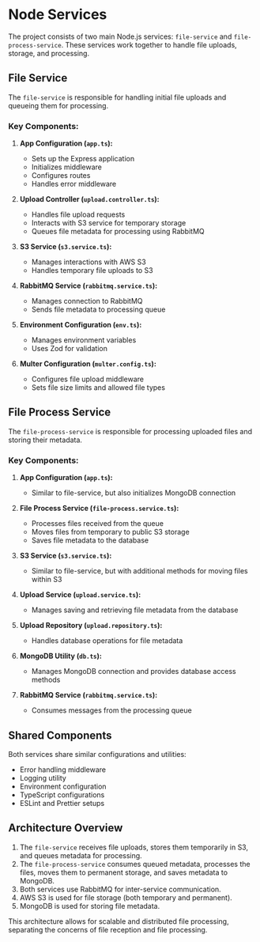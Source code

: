 # Node Services

The project consists of two main Node.js services: `file-service` and `file-process-service`. These services work together to handle file uploads, storage, and processing.

## File Service

The `file-service` is responsible for handling initial file uploads and queueing them for processing.

### Key Components:

1. **App Configuration (`app.ts`):**

   - Sets up the Express application
   - Initializes middleware
   - Configures routes
   - Handles error middleware

2. **Upload Controller (`upload.controller.ts`):**

   - Handles file upload requests
   - Interacts with S3 service for temporary storage
   - Queues file metadata for processing using RabbitMQ

3. **S3 Service (`s3.service.ts`):**

   - Manages interactions with AWS S3
   - Handles temporary file uploads to S3

4. **RabbitMQ Service (`rabbitmq.service.ts`):**

   - Manages connection to RabbitMQ
   - Sends file metadata to processing queue

5. **Environment Configuration (`env.ts`):**

   - Manages environment variables
   - Uses Zod for validation

6. **Multer Configuration (`multer.config.ts`):**
   - Configures file upload middleware
   - Sets file size limits and allowed file types

## File Process Service

The `file-process-service` is responsible for processing uploaded files and storing their metadata.

### Key Components:

1. **App Configuration (`app.ts`):**

   - Similar to file-service, but also initializes MongoDB connection

2. **File Process Service (`file-process.service.ts`):**

   - Processes files received from the queue
   - Moves files from temporary to public S3 storage
   - Saves file metadata to the database

3. **S3 Service (`s3.service.ts`):**

   - Similar to file-service, but with additional methods for moving files within S3

4. **Upload Service (`upload.service.ts`):**

   - Manages saving and retrieving file metadata from the database

5. **Upload Repository (`upload.repository.ts`):**

   - Handles database operations for file metadata

6. **MongoDB Utility (`db.ts`):**

   - Manages MongoDB connection and provides database access methods

7. **RabbitMQ Service (`rabbitmq.service.ts`):**
   - Consumes messages from the processing queue

## Shared Components

Both services share similar configurations and utilities:

- Error handling middleware
- Logging utility
- Environment configuration
- TypeScript configurations
- ESLint and Prettier setups

## Architecture Overview

1. The `file-service` receives file uploads, stores them temporarily in S3, and queues metadata for processing.
2. The `file-process-service` consumes queued metadata, processes the files, moves them to permanent storage, and saves metadata to MongoDB.
3. Both services use RabbitMQ for inter-service communication.
4. AWS S3 is used for file storage (both temporary and permanent).
5. MongoDB is used for storing file metadata.

This architecture allows for scalable and distributed file processing, separating the concerns of file reception and file processing.
